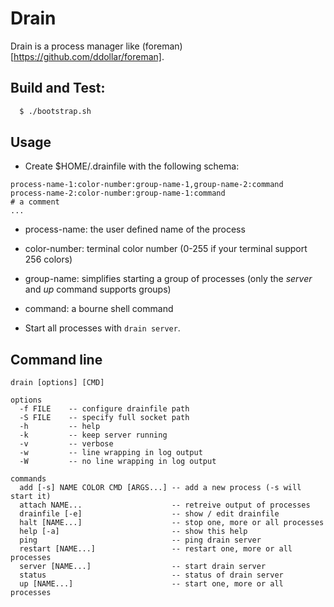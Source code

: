 # Drain

Drain is a process manager like (foreman)[https://github.com/ddollar/foreman].

## Build and Test:

```sh
  $ ./bootstrap.sh
```

## Usage

* Create $HOME/.drainfile with the following schema:

```
process-name-1:color-number:group-name-1,group-name-2:command
process-name-2:color-number:group-name-1:command
# a comment
...
```

  * process-name: the user defined name of the process
  * color-number: terminal color number
    (0-255 if your terminal support 256 colors)
  * group-name: simplifies starting a group of processes
    (only the *server* and *up* command supports groups)
  * command: a bourne shell command

* Start all processes with `drain server`.

## Command line

```
drain [options] [CMD]

options
  -f FILE    -- configure drainfile path
  -S FILE    -- specify full socket path
  -h         -- help
  -k         -- keep server running
  -v         -- verbose
  -w         -- line wrapping in log output
  -W         -- no line wrapping in log output

commands
  add [-s] NAME COLOR CMD [ARGS...] -- add a new process (-s will start it)
  attach NAME...                    -- retreive output of processes
  drainfile [-e]                    -- show / edit drainfile
  halt [NAME...]                    -- stop one, more or all processes
  help [-a]                         -- show this help
  ping                              -- ping drain server
  restart [NAME...]                 -- restart one, more or all processes
  server [NAME...]                  -- start drain server
  status                            -- status of drain server
  up [NAME...]                      -- start one, more or all processes
```
